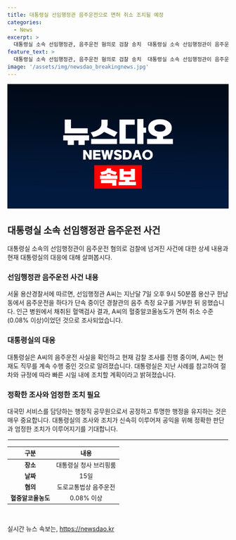 ```yaml
---
title: 대통령실 선임행정관 음주운전으로 면허 취소 조치될 예정
categories:
  - News
excerpt: >
  대통령실 소속 선임행정관, 음주운전 혐의로 검찰 송치  대통령실 소속 선임행정관이 음주운전 혐의로 검찰에 송치되었다. 경찰에 따르면, A씨는 지난 15일 용산구에서 음주운전을 한 혐의로 불구속 송치됐으며, 혈중알코올농도는 면허 취소 수준이었다. A씨는 음주 측정 요구를 거부했다가 나중에 응했으며, 대통령실은 현재 사실 확인과 감찰 조사를 진행 중이라고 전했다. A씨는 계속 업무를 수행 중이며, 대통령실은 빠른 조치를 취할 예정이라고 밝혔다.
feature_text: >
  대통령실 소속 선임행정관, 음주운전 혐의로 검찰 송치  대통령실 소속 선임행정관이 음주운전 혐의로 검찰에 송치되었다. 경찰에 따르면, A씨는 지난 15일 용산구에서 음주운전을 한 혐의로 불구속 송치됐으며, 혈중알코올농도는 면허 취소 수준이었다. A씨는 음주 측정 요구를 거부했다가 나중에 응했으며, 대통령실은 현재 사실 확인과 감찰 조사를 진행 중이라고 전했다. A씨는 계속 업무를 수행 중이며, 대통령실은 빠른 조치를 취할 예정이라고 밝혔다.
image: '/assets/img/newsdao_breakingnews.jpg'
---
```


<p><img src="/assets/img/newsdao_breakingnews.jpg" alt="ontimetimes 속보" /></p>

<h2 data-ke-size="size26">대통령실 소속 선임행정관 음주운전 사건</h2>

<p data-ke-size="size16">대통령실 소속의 선임행정관이 음주운전 혐의로 검찰에 넘겨진 사건에 대한 상세 내용과 현재 대통령실의 대응에 대해 살펴봅시다.</p>

<h3>선임행정관 음주운전 사건 내용</h3>

<p data-ke-size="size16">서울 용산경찰서에 따르면, 선임행정관 A씨는 지난달 7일 오후 9시 50분쯤 용산구 한남동에서 음주운전을 하다가 단속 중이던 경찰관의 음주 측정 요구를 거부한 뒤 응했습니다. 인근 병원에서 채취된 혈액검사 결과, A씨의 혈중알코올농도가 면허 취소 수준(0.08% 이상)이었던 것으로 조사되었습니다.</p>

<h3>대통령실의 대응</h3>

<p data-ke-size="size16">대통령실은 A씨의 음주운전 사실을 확인하고 현재 감찰 조사를 진행 중이며, A씨는 현재도 직무를 계속 수행 중인 것으로 알려졌습니다. 대통령실은 지난 사례를 참고하여 절차와 규정에 따라 빠른 시일 내에 조치할 계획이라고 밝혀졌습니다.</p>

<h3>정확한 조사와 엄정한 조치 필요</h3>

<p data-ke-size="size16">대국민 서비스를 담당하는 행정직 공무원으로서 공정하고 투명한 행정을 유지하는 것은 매우 중요합니다. 대통령실의 조사와 조치가 신속히 이루어져 공익을 위해 정확한 판단과 엄정한 조치가 이루어지기를 기대합니다.</p>

<hr style="border:1px solid #f2f2f2" />

<table>
<thead>
<tr>
<th style="text-align: center;">구분</th>
<th style="text-align: center;">내용</th>
</tr>
</thead>
<tbody>
<tr>
<td style="text-align: center;"><b>장소</b></td>
<td style="text-align: center;">대통령실 청사 브리핑룸</td>
</tr>
<tr>
<td style="text-align: center;"><b>날짜</b></td>
<td style="text-align: center;">15일</td>
</tr>
<tr>
<td style="text-align: center;"><b>혐의</b></td>
<td style="text-align: center;">도로교통법상 음주운전</td>
</tr>
<tr>
<td style="text-align: center;"><b>혈중알코올농도</b></td>
<td style="text-align: center;">0.08% 이상</td>
</tr>
</tbody>
</table>

<p data-ke-size="size16">&nbsp;</p>
실시간 뉴스 속보는, <a href="https://newsdao.kr" rel="dofollow">https://newsdao.kr</a>



